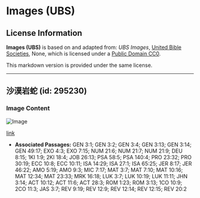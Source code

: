# Images (UBS)

## License Information

**Images (UBS)** is based on and adapted from: _UBS Images_, [United Bible Societies](https://unitedbiblesocieties.org/), None, which is licensed under a [Public Domain CC0](https://creativecommons.org/public-domain/cc0/).

This markdown version is provided under the same license.



--------------------------------

## 沙漠岩蛇 (id: 295230)

### Image Content

![Image](https://cdn.aquifer.bible/aquifer-content/resources/Media/WEB-0180_desertrocksnake.jpg)

[link](https://cdn.aquifer.bible/aquifer-content/resources/Media/WEB-0180_desertrocksnake.jpg)

* **Associated Passages:** GEN 3:1; GEN 3:2; GEN 3:4; GEN 3:13; GEN 3:14; GEN 49:17; EXO 4:3; EXO 7:15; NUM 21:6; NUM 21:7; NUM 21:9; DEU 8:15; 1KI 1:9; 2KI 18:4; JOB 26:13; PSA 58:5; PSA 140:4; PRO 23:32; PRO 30:19; ECC 10:8; ECC 10:11; ISA 14:29; ISA 27:1; ISA 65:25; JER 8:17; JER 46:22; AMO 5:19; AMO 9:3; MIC 7:17; MAT 3:7; MAT 7:10; MAT 10:16; MAT 12:34; MAT 23:33; MRK 16:18; LUK 3:7; LUK 10:19; LUK 11:11; JHN 3:14; ACT 10:12; ACT 11:6; ACT 28:3; ROM 1:23; ROM 3:13; 1CO 10:9; 2CO 11:3; JAS 3:7; REV 9:19; REV 12:9; REV 12:14; REV 12:15; REV 20:2

